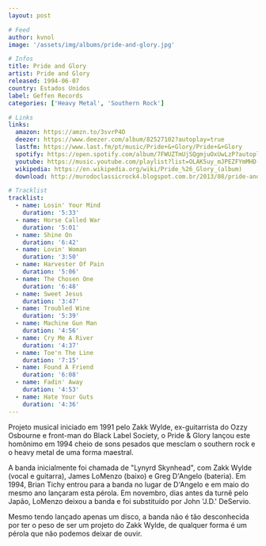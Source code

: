 ```yaml
---
layout: post

# Feed
author: kvnol
image: '/assets/img/albums/pride-and-glory.jpg'

# Infos
title: Pride and Glory
artist: Pride and Glory
released: 1994-06-07
country: Estados Unidos
label: Geffen Records
categories: ['Heavy Metal', 'Southern Rock']

# Links
links:
  amazon: https://amzn.to/3svrP4O
  deezer: https://www.deezer.com/album/82527102?autoplay=true
  lastfm: https://www.last.fm/pt/music/Pride+&+Glory/Pride+&+Glory
  spotify: https://open.spotify.com/album/7FWUZTmUjSQgmjuOxUwLzP?autoplay=true
  youtube: https://music.youtube.com/playlist?list=OLAK5uy_mJPEZFYmMHD-ObDc0w_Ow5mTeEAgn-Av8&feature=gws_kp_album&feature=gws_kp_artist
  wikipedia: https://en.wikipedia.org/wiki/Pride_%26_Glory_(album)
  download: http://murodoclassicrock4.blogspot.com.br/2013/08/pride-and-glory-1994.html

# Tracklist
tracklist:
  - name: Losin' Your Mind
    duration: '5:33'
  - name: Horse Called War
    duration: '5:01'
  - name: Shine On
    duration: '6:42'
  - name: Lovin' Woman
    duration: '3:50'
  - name: Harvester Of Pain
    duration: '5:06'
  - name: The Chosen One
    duration: '6:48'
  - name: Sweet Jesus
    duration: '3:47'
  - name: Troubled Wine
    duration: '5:39'
  - name: Machine Gun Man
    duration: '4:56'
  - name: Cry Me A River
    duration: '4:37'
  - name: Toe'n The Line
    duration: '7:15'
  - name: Found A Friend
    duration: '6:08'
  - name: Fadin' Away
    duration: '4:53'
  - name: Hate Your Guts
    duration: '4:36'
---
```


Projeto musical iniciado em 1991 pelo Zakk Wylde, ex-guitarrista do Ozzy Osbourne e front-man do Black Label Society, o Pride & Glory lançou este homônimo em 1994 cheio de sons pesados que mesclam o southern rock e o heavy metal de uma forma maestral.

A banda inicialmente foi chamada de "Lynyrd Skynhead", com Zakk Wylde (vocal e guitarra), James LoMenzo (baixo) e Greg D'Angelo (bateria). Em 1994, Brian Tichy entrou para a banda no lugar de D'Angelo e em maio do mesmo ano lançaram esta pérola. Em novembro, dias antes da turnê pelo Japão, LoMenzo deixou a banda e foi substituído por John 'J.D.' DeServio.

Mesmo tendo lançado apenas um disco, a banda não é tão desconhecida por ter o peso de ser um projeto do Zakk Wylde, de qualquer forma é um pérola que não podemos deixar de ouvir.
